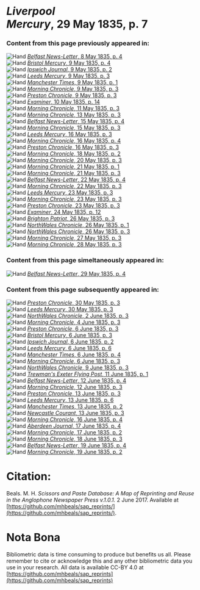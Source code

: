 # *Liverpool Mercury*, 29 May 1835, p. 7  
  
### Content from this page previously appeared in:  
![Hand](http://scissorsandpaste.net/wp-content/uploads/2017/06/smallhandpointer.png) [*Belfast News-Letter*, 8 May 1835, p. 4](https://mhbeals.github.io/sap_html/Belfast-News-Letter/Belfast-News-Letter-8-May-1835-p-4)  
![Hand](http://scissorsandpaste.net/wp-content/uploads/2017/06/smallhandpointer.png) [*Bristol Mercury*, 9 May 1835, p. 4](https://mhbeals.github.io/sap_html/Bristol-Mercury/Bristol-Mercury-9-May-1835-p-4)  
![Hand](http://scissorsandpaste.net/wp-content/uploads/2017/06/smallhandpointer.png) [*Ipswich Journal*, 9 May 1835, p. 2](https://mhbeals.github.io/sap_html/Ipswich-Journal/Ipswich-Journal-9-May-1835-p-2)  
![Hand](http://scissorsandpaste.net/wp-content/uploads/2017/06/smallhandpointer.png) [*Leeds Mercury*, 9 May 1835, p. 3](https://mhbeals.github.io/sap_html/Leeds-Mercury/Leeds-Mercury-9-May-1835-p-3)  
![Hand](http://scissorsandpaste.net/wp-content/uploads/2017/06/smallhandpointer.png) [*Manchester Times*, 9 May 1835, p. 1](https://mhbeals.github.io/sap_html/Manchester-Times/Manchester-Times-9-May-1835-p-1)  
![Hand](http://scissorsandpaste.net/wp-content/uploads/2017/06/smallhandpointer.png) [*Morning Chronicle*, 9 May 1835, p. 3](https://mhbeals.github.io/sap_html/Morning-Chronicle/Morning-Chronicle-9-May-1835-p-3)  
![Hand](http://scissorsandpaste.net/wp-content/uploads/2017/06/smallhandpointer.png) [*Preston Chronicle*, 9 May 1835, p. 3](https://mhbeals.github.io/sap_html/Preston-Chronicle/Preston-Chronicle-9-May-1835-p-3)  
![Hand](http://scissorsandpaste.net/wp-content/uploads/2017/06/smallhandpointer.png) [*Examiner*, 10 May 1835, p. 14](https://mhbeals.github.io/sap_html/Examiner/Examiner-10-May-1835-p-14)  
![Hand](http://scissorsandpaste.net/wp-content/uploads/2017/06/smallhandpointer.png) [*Morning Chronicle*, 11 May 1835, p. 3](https://mhbeals.github.io/sap_html/Morning-Chronicle/Morning-Chronicle-11-May-1835-p-3)  
![Hand](http://scissorsandpaste.net/wp-content/uploads/2017/06/smallhandpointer.png) [*Morning Chronicle*, 13 May 1835, p. 3](https://mhbeals.github.io/sap_html/Morning-Chronicle/Morning-Chronicle-13-May-1835-p-3)  
![Hand](http://scissorsandpaste.net/wp-content/uploads/2017/06/smallhandpointer.png) [*Belfast News-Letter*, 15 May 1835, p. 4](https://mhbeals.github.io/sap_html/Belfast-News-Letter/Belfast-News-Letter-15-May-1835-p-4)  
![Hand](http://scissorsandpaste.net/wp-content/uploads/2017/06/smallhandpointer.png) [*Morning Chronicle*, 15 May 1835, p. 3](https://mhbeals.github.io/sap_html/Morning-Chronicle/Morning-Chronicle-15-May-1835-p-3)  
![Hand](http://scissorsandpaste.net/wp-content/uploads/2017/06/smallhandpointer.png) [*Leeds Mercury*, 16 May 1835, p. 3](https://mhbeals.github.io/sap_html/Leeds-Mercury/Leeds-Mercury-16-May-1835-p-3)  
![Hand](http://scissorsandpaste.net/wp-content/uploads/2017/06/smallhandpointer.png) [*Morning Chronicle*, 16 May 1835, p. 4](https://mhbeals.github.io/sap_html/Morning-Chronicle/Morning-Chronicle-16-May-1835-p-4)  
![Hand](http://scissorsandpaste.net/wp-content/uploads/2017/06/smallhandpointer.png) [*Preston Chronicle*, 16 May 1835, p. 3](https://mhbeals.github.io/sap_html/Preston-Chronicle/Preston-Chronicle-16-May-1835-p-3)  
![Hand](http://scissorsandpaste.net/wp-content/uploads/2017/06/smallhandpointer.png) [*Morning Chronicle*, 18 May 1835, p. 2](https://mhbeals.github.io/sap_html/Morning-Chronicle/Morning-Chronicle-18-May-1835-p-2)  
![Hand](http://scissorsandpaste.net/wp-content/uploads/2017/06/smallhandpointer.png) [*Morning Chronicle*, 20 May 1835, p. 3](https://mhbeals.github.io/sap_html/Morning-Chronicle/Morning-Chronicle-20-May-1835-p-3)  
![Hand](http://scissorsandpaste.net/wp-content/uploads/2017/06/smallhandpointer.png) [*Morning Chronicle*, 21 May 1835, p. 1](https://mhbeals.github.io/sap_html/Morning-Chronicle/Morning-Chronicle-21-May-1835-p-1)  
![Hand](http://scissorsandpaste.net/wp-content/uploads/2017/06/smallhandpointer.png) [*Morning Chronicle*, 21 May 1835, p. 3](https://mhbeals.github.io/sap_html/Morning-Chronicle/Morning-Chronicle-21-May-1835-p-3)  
![Hand](http://scissorsandpaste.net/wp-content/uploads/2017/06/smallhandpointer.png) [*Belfast News-Letter*, 22 May 1835, p. 4](https://mhbeals.github.io/sap_html/Belfast-News-Letter/Belfast-News-Letter-22-May-1835-p-4)  
![Hand](http://scissorsandpaste.net/wp-content/uploads/2017/06/smallhandpointer.png) [*Morning Chronicle*, 22 May 1835, p. 3](https://mhbeals.github.io/sap_html/Morning-Chronicle/Morning-Chronicle-22-May-1835-p-3)  
![Hand](http://scissorsandpaste.net/wp-content/uploads/2017/06/smallhandpointer.png) [*Leeds Mercury*, 23 May 1835, p. 3](https://mhbeals.github.io/sap_html/Leeds-Mercury/Leeds-Mercury-23-May-1835-p-3)  
![Hand](http://scissorsandpaste.net/wp-content/uploads/2017/06/smallhandpointer.png) [*Morning Chronicle*, 23 May 1835, p. 3](https://mhbeals.github.io/sap_html/Morning-Chronicle/Morning-Chronicle-23-May-1835-p-3)  
![Hand](http://scissorsandpaste.net/wp-content/uploads/2017/06/smallhandpointer.png) [*Preston Chronicle*, 23 May 1835, p. 3](https://mhbeals.github.io/sap_html/Preston-Chronicle/Preston-Chronicle-23-May-1835-p-3)  
![Hand](http://scissorsandpaste.net/wp-content/uploads/2017/06/smallhandpointer.png) [*Examiner*, 24 May 1835, p. 12](https://mhbeals.github.io/sap_html/Examiner/Examiner-24-May-1835-p-12)  
![Hand](http://scissorsandpaste.net/wp-content/uploads/2017/06/smallhandpointer.png) [*Brighton Patriot*, 26 May 1835, p. 3](https://mhbeals.github.io/sap_html/Brighton-Patriot/Brighton-Patriot-26-May-1835-p-3)  
![Hand](http://scissorsandpaste.net/wp-content/uploads/2017/06/smallhandpointer.png) [*NorthWales Chronicle*, 26 May 1835, p. 1](https://mhbeals.github.io/sap_html/NorthWales-Chronicle/NorthWales-Chronicle-26-May-1835-p-1)  
![Hand](http://scissorsandpaste.net/wp-content/uploads/2017/06/smallhandpointer.png) [*NorthWales Chronicle*, 26 May 1835, p. 3](https://mhbeals.github.io/sap_html/NorthWales-Chronicle/NorthWales-Chronicle-26-May-1835-p-3)  
![Hand](http://scissorsandpaste.net/wp-content/uploads/2017/06/smallhandpointer.png) [*Morning Chronicle*, 27 May 1835, p. 3](https://mhbeals.github.io/sap_html/Morning-Chronicle/Morning-Chronicle-27-May-1835-p-3)  
![Hand](http://scissorsandpaste.net/wp-content/uploads/2017/06/smallhandpointer.png) [*Morning Chronicle*, 28 May 1835, p. 3](https://mhbeals.github.io/sap_html/Morning-Chronicle/Morning-Chronicle-28-May-1835-p-3)  
  
### Content from this page simeltaneously appeared in:  
![Hand](http://scissorsandpaste.net/wp-content/uploads/2017/06/smallhandpointer.png) [*Belfast News-Letter*, 29 May 1835, p. 4](https://mhbeals.github.io/sap_html/Belfast-News-Letter/Belfast-News-Letter-29-May-1835-p-4)  
  
### Content from this page subsequently appeared in:  
![Hand](http://scissorsandpaste.net/wp-content/uploads/2017/06/smallhandpointer.png) [*Preston Chronicle*, 30 May 1835, p. 3](https://mhbeals.github.io/sap_html/Preston-Chronicle/Preston-Chronicle-30-May-1835-p-3)  
![Hand](http://scissorsandpaste.net/wp-content/uploads/2017/06/smallhandpointer.png) [*Leeds Mercury*, 30 May 1835, p. 3](https://mhbeals.github.io/sap_html/Leeds-Mercury/Leeds-Mercury-30-May-1835-p-3)  
![Hand](http://scissorsandpaste.net/wp-content/uploads/2017/06/smallhandpointer.png) [*NorthWales Chronicle*, 2 June 1835, p. 3](https://mhbeals.github.io/sap_html/NorthWales-Chronicle/NorthWales-Chronicle-2-June-1835-p-3)  
![Hand](http://scissorsandpaste.net/wp-content/uploads/2017/06/smallhandpointer.png) [*Morning Chronicle*, 4 June 1835, p. 3](https://mhbeals.github.io/sap_html/Morning-Chronicle/Morning-Chronicle-4-June-1835-p-3)  
![Hand](http://scissorsandpaste.net/wp-content/uploads/2017/06/smallhandpointer.png) [*Preston Chronicle*, 6 June 1835, p. 3](https://mhbeals.github.io/sap_html/Preston-Chronicle/Preston-Chronicle-6-June-1835-p-3)  
![Hand](http://scissorsandpaste.net/wp-content/uploads/2017/06/smallhandpointer.png) [*Bristol Mercury*, 6 June 1835, p. 3](https://mhbeals.github.io/sap_html/Bristol-Mercury/Bristol-Mercury-6-June-1835-p-3)  
![Hand](http://scissorsandpaste.net/wp-content/uploads/2017/06/smallhandpointer.png) [*Ipswich Journal*, 6 June 1835, p. 2](https://mhbeals.github.io/sap_html/Ipswich-Journal/Ipswich-Journal-6-June-1835-p-2)  
![Hand](http://scissorsandpaste.net/wp-content/uploads/2017/06/smallhandpointer.png) [*Leeds Mercury*, 6 June 1835, p. 6](https://mhbeals.github.io/sap_html/Leeds-Mercury/Leeds-Mercury-6-June-1835-p-6)  
![Hand](http://scissorsandpaste.net/wp-content/uploads/2017/06/smallhandpointer.png) [*Manchester Times*, 6 June 1835, p. 4](https://mhbeals.github.io/sap_html/Manchester-Times/Manchester-Times-6-June-1835-p-4)  
![Hand](http://scissorsandpaste.net/wp-content/uploads/2017/06/smallhandpointer.png) [*Morning Chronicle*, 6 June 1835, p. 3](https://mhbeals.github.io/sap_html/Morning-Chronicle/Morning-Chronicle-6-June-1835-p-3)  
![Hand](http://scissorsandpaste.net/wp-content/uploads/2017/06/smallhandpointer.png) [*NorthWales Chronicle*, 9 June 1835, p. 3](https://mhbeals.github.io/sap_html/NorthWales-Chronicle/NorthWales-Chronicle-9-June-1835-p-3)  
![Hand](http://scissorsandpaste.net/wp-content/uploads/2017/06/smallhandpointer.png) [*Trewman's Exeter Flying Post*, 11 June 1835, p. 1](https://mhbeals.github.io/sap_html/Trewman's-Exeter-Flying-Post/Trewman's-Exeter-Flying-Post-11-June-1835-p-1)  
![Hand](http://scissorsandpaste.net/wp-content/uploads/2017/06/smallhandpointer.png) [*Belfast News-Letter*, 12 June 1835, p. 4](https://mhbeals.github.io/sap_html/Belfast-News-Letter/Belfast-News-Letter-12-June-1835-p-4)  
![Hand](http://scissorsandpaste.net/wp-content/uploads/2017/06/smallhandpointer.png) [*Morning Chronicle*, 12 June 1835, p. 3](https://mhbeals.github.io/sap_html/Morning-Chronicle/Morning-Chronicle-12-June-1835-p-3)  
![Hand](http://scissorsandpaste.net/wp-content/uploads/2017/06/smallhandpointer.png) [*Preston Chronicle*, 13 June 1835, p. 3](https://mhbeals.github.io/sap_html/Preston-Chronicle/Preston-Chronicle-13-June-1835-p-3)  
![Hand](http://scissorsandpaste.net/wp-content/uploads/2017/06/smallhandpointer.png) [*Leeds Mercury*, 13 June 1835, p. 6](https://mhbeals.github.io/sap_html/Leeds-Mercury/Leeds-Mercury-13-June-1835-p-6)  
![Hand](http://scissorsandpaste.net/wp-content/uploads/2017/06/smallhandpointer.png) [*Manchester Times*, 13 June 1835, p. 2](https://mhbeals.github.io/sap_html/Manchester-Times/Manchester-Times-13-June-1835-p-2)  
![Hand](http://scissorsandpaste.net/wp-content/uploads/2017/06/smallhandpointer.png) [*Newcastle Courant*, 13 June 1835, p. 3](https://mhbeals.github.io/sap_html/Newcastle-Courant/Newcastle-Courant-13-June-1835-p-3)  
![Hand](http://scissorsandpaste.net/wp-content/uploads/2017/06/smallhandpointer.png) [*Morning Chronicle*, 16 June 1835, p. 4](https://mhbeals.github.io/sap_html/Morning-Chronicle/Morning-Chronicle-16-June-1835-p-4)  
![Hand](http://scissorsandpaste.net/wp-content/uploads/2017/06/smallhandpointer.png) [*Aberdeen Journal*, 17 June 1835, p. 4](https://mhbeals.github.io/sap_html/Aberdeen-Journal/Aberdeen-Journal-17-June-1835-p-4)  
![Hand](http://scissorsandpaste.net/wp-content/uploads/2017/06/smallhandpointer.png) [*Morning Chronicle*, 17 June 1835, p. 2](https://mhbeals.github.io/sap_html/Morning-Chronicle/Morning-Chronicle-17-June-1835-p-2)  
![Hand](http://scissorsandpaste.net/wp-content/uploads/2017/06/smallhandpointer.png) [*Morning Chronicle*, 18 June 1835, p. 3](https://mhbeals.github.io/sap_html/Morning-Chronicle/Morning-Chronicle-18-June-1835-p-3)  
![Hand](http://scissorsandpaste.net/wp-content/uploads/2017/06/smallhandpointer.png) [*Belfast News-Letter*, 19 June 1835, p. 4](https://mhbeals.github.io/sap_html/Belfast-News-Letter/Belfast-News-Letter-19-June-1835-p-4)  
![Hand](http://scissorsandpaste.net/wp-content/uploads/2017/06/smallhandpointer.png) [*Morning Chronicle*, 19 June 1835, p. 2](https://mhbeals.github.io/sap_html/Morning-Chronicle/Morning-Chronicle-19-June-1835-p-2)  


# Citation: 

Beals. M. H. *Scissors and Paste Database: A Map of Reprinting and Reuse in the Anglophone Newspaper Press v.1.0.1.* 2 June 2017. Available at [https://github.com/mhbeals/sap_reprints/](https://github.com/mhbeals/sap_reprints/). 

# Nota Bona

Bibliometric data is time consuming to produce but benefits us all. Please remember to cite or acknowledge this and any other bibliometric data you use in your research. All data is available CC-BY 4.0 at [https://github.com/mhbeals/sap_reprints](https://github.com/mhbeals/sap_reprints)